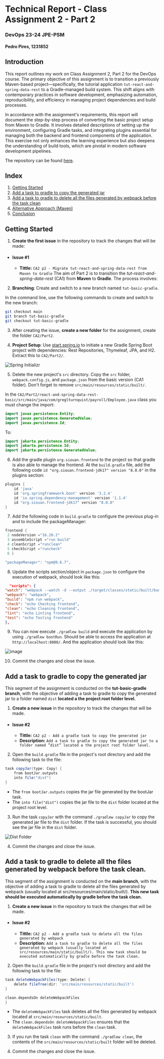 # Technical Report - Class Assignment 2 - Part 2
### DevOps 23-24 JPE-PSM
#### Pedro Pires, 1231852

## Introduction

This report outlines my work on Class Assignment 2, Part 2 for the DevOps course.
The primary objective of this assignment is to transition a previously Maven-based project—specifically, the tutorial application `tut-react-and-spring-data-rest` to a Gradle-managed build system. This shift aligns with contemporary practices in software development, emphasizing automation, reproducibility, and efficiency in managing project dependencies and build processes.

In accordance with the assignment's requirements, this report will document the step-by-step process of converting the basic project setup from Maven to Gradle. It involves detailed descriptions of setting up the environment, configuring Gradle tasks, and integrating plugins essential for managing both the backend and frontend components of the application. This exercise not only enhances the learning experience but also deepens the understanding of build tools, which are pivotal in modern software development pipelines.

The repository can be found [here](https://github.com/pedrodgp/devops-23-24-JPE-PSM-1231852).

## Index
1. [Getting Started](#getting-started)
2. [Add a task to gradle to copy the generated jar](#add-a-task-to-gradle-to-copy-the-generated-jar)
3. [Add a task to gradle to delete all the files generated by webpack before the task clean](#add-a-task-to-gradle-to-delete-all-the-files-generated-by-webpack-before-the-task-clean)
4. [Alternative Approach (Maven)](#alternative-approach-maven)
5. [Conclusion](#conclusion)

## Getting Started

1. **Create the first issue** in the repository to track the changes that will be made:

- #### Issue #1
     - **Tittle:** ```CA2 p2 - Migrate tut-react-and-spring-data-rest from Maven to Gradle```
       The aim of Part 2 is to transition the _tut-react-and-spring-data-rest_ (CA1) from **Maven** to **Gradle**. The process involves:

2. **Branching**: Create and switch to a new branch named `tut-basic-gradle`.

In the command line, use the following commands to create and switch to the new branch:
```bash
git checkout main
git branch tut-basic-gradle
git checkout tut-basic-gradle
```

3. After creating the issue, **create a new folder** for the assignment, create the folder `CA2/Part2`.

4. **Project Setup**: Use [start.spring.io](https://start.spring.io) to initiate a new Gradle Spring Boot project with dependencies: Rest Repositories, Thymeleaf, JPA, and H2. Extract this to `CA2/Part2/`.

![Spring Initializr](https://i.ibb.co/v19J1fS/Captura-de-ecr-2024-04-15-150448.png)

5. Delete the new project's `src` directory. Copy the `src` folder, `webpack.config.js`, and `package.json` from the basic version (CA1 folder). Don't forget to remove `src/main/resources/static/built/`.

In the `CA2/Part2/react-and-spring-data-rest-basic/src/main/java/com/greglturnquist/payroll/Employee.java` class you must change the import:

```JAVA
import javax.persistence.Entity;
import javax.persistence.GeneratedValue;
import javax.persistence.Id;
```

To:

```JAVA
import jakarta.persistence.Entity;
import jakarta.persistence.Id;
import jakarta.persistence.GeneratedValue;
```

6.  Add the gradle plugin `org.siouan.frontend` to the project so that gradle is also able to manage the frontend.
At the `build.gradle` file, add the following code `id "org.siouan.frontend-jdk17" version "8.0.0"` in the plugins section:

```gradle
plugins {
	id 'java'
	id 'org.springframework.boot' version '3.2.4'
	id 'io.spring.dependency-management' version '1.1.4'
	id "org.siouan.frontend-jdk17" version "8.0.0"
}
```

7. Add the following code in `build.gradle` to configure the previous plug-in and to include the packageManager:

```gradle
frontend {
 2 nodeVersion ="16.20.2"
 3 assembleScript ="run build"
 4 cleanScript ="runclean"
 5 checkScript ="runcheck"
 6 }
```

```gradle
"packageManager": "npm@9.6.7",
```

8. Update the scripts section/object in `package.json` to configure the execution of webpack, should look like this:

```json
  "scripts": {
"watch": "webpack --watch -d --output ./target/classes/static/built/bundle.js",
"webpack": "webpack",
"build": "npm run webpack",
"check": "echo Checking frontend",
"clean": "echo Cleaning frontend",
"lint": "echo Linting frontend",
"test": "echo Testing frontend"
},
```



9. You can now execute `./gradlew build` and execute the application by using `./gradlew bootRun`. Should be able to access the application at `http://localhost:8080/`.
And the application should look like this:

![image](https://i.postimg.cc/HkJ5zNj1/Captura-de-ecr-2024-03-13-235000.png)

10. Commit the changes and close the issue.



##  Add a task to gradle to copy the generated jar

This segment of the assignment is conducted on the **tut-basic-gradle branch**, with the objective of adding a task to
gradle to copy the generated jar to a folder named `dist` **located a the project root folder level.**

1. **Create a new issue** in the repository to track the changes that will be made.
- #### Issue #2
  - **Tittle:** ```CA2 p2 - Add a gradle task to copy the generated jar```
  - **Description:** ```Add a task to gradle to copy the generated jar to a folder named ”dist” located a the project root folder level.```

2. Open the `build.gradle` file in the project's root directory and add the following task to the file:
```gradle
task copyJar(type: Copy) {
	from bootJar.outputs
	into file("dist")
}
```
* The `from bootJar.outputs` copies the jar file generated by the bootJar task.
* The `into file("dist")` copies the jar file to the `dist` folder located at the project root level.

3. Run the task `copyJar` with the command `./gradlew copyJar` to copy the generated jar file to the `dist` folder. If the task is successful, you should see the jar file in the `dist` folder.

![Dist Folder](https://i.ibb.co/TvWTy6N/Captura-de-ecr-2024-04-15-144242.png)


4. Commit the changes and close the issue.


## Add a task to gradle to delete all the files generated by webpack before the task clean.

This segment of the assignment is conducted on the **main branch**, with the objective of adding a task to gradle to delete all the files generated by webpack (usually located at
src/resources/main/static/built/). **This new task should be executed automatically by gradle before the task clean.**

1. **Create a new issue** in the repository to track the changes that will be made.

- #### Issue #2
    - **Tittle:** ```CA2 p2 - Add a gradle task to delete all the files generated by webpack```
    - **Description:** ```Add a task to gradle to delete all the files generated by webpack (usually located at src/resources/main/static/built/).
      This new task should be executed automatically by gradle before the task clean.```

2. Open the `build.gradle` file in the project's root directory and add the following task to the file:

```gradle
task deleteWebpackFiles(type: Delete) {
	delete fileTree(dir: 'src/main/resources/static/built')
}

clean.dependsOn deleteWebpackFiles
}
```

* The `deleteWebpackFiles` task deletes all the files generated by webpack located at `src/main/resources/static/built`.
* The `clean.dependsOn deleteWebpackFiles` ensures that the `deleteWebpackFiles` task runs before the `clean` task.


3. If you run the task `clean` with the command `./gradlew clean`, the contents of the `src/main/resources/static/built` folder will be deleted.

4. Commit the changes and close the issue.



